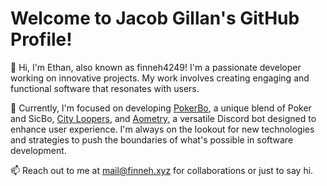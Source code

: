 # Welcome to Jacob Gillan's GitHub Profile!

👋 Hi, I'm Ethan, also known as finneh4249! I'm a passionate developer working on innovative projects. My work involves creating engaging and functional software that resonates with users.

🚀 Currently, I'm focused on developing [PokerBo](https://github.com/finneh4249/pokerbo), a unique blend of Poker and SicBo, [City Loopers](https://github.com/cityloopers/CityLoopersMC), and [Aometry](https://github.com/cityloopers/Aometry), a versatile Discord bot designed to enhance user experience. I'm always on the lookout for new technologies and strategies to push the boundaries of what's possible in software development.

📫 Reach out to me at mail@finneh.xyz for collaborations or just to say hi.

